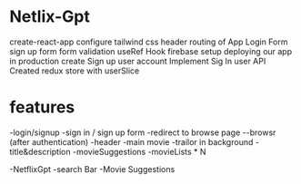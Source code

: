# Netlix-Gpt

create-react-app
configure tailwind css
header
routing of App 
Login Form
sign up form
form validation
useRef Hook
firebase setup
deploying our app in production
create Sign up user account
Implement Sig In user API
Created redux store with userSlice


# features

-login/signup 
     -sign in / sign up form 
     -redirect to browse page
--browsr (after authentication)
      -header
      -main movie
         -trailor in background
         -title&description
         -movieSuggestions
            -movieLists * N

-NetflixGpt
  -search Bar
  -Movie Suggestions